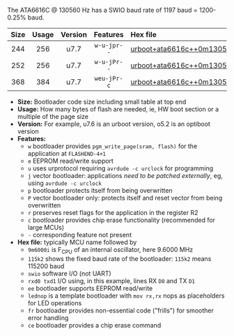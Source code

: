 The ATA6616C @ 130560 Hz has a SWIO baud rate of 1197 baud = 1200-0.25% baud.

|Size|Usage|Version|Features|Hex file|
|:-:|:-:|:-:|:-:|:--|
|244|256|u7.7|`w-u-jpr--`|[urboot+ata6616c++0m130560i++++1k2_swio_rxa0_txa1_lednop.hex](https://raw.githubusercontent.com/stefanrueger/urboot.hex/main/mcus/ata6616c/internal_oscillator/fint++0m130560_Hz/br++++1k2_bps/urboot+ata6616c++0m130560i++++1k2_swio_rxa0_txa1_lednop.hex)|
|252|256|u7.7|`w-u-jPr--`|[urboot+ata6616c++0m130560i++++1k2_swio_rxa0_txa1.hex](https://raw.githubusercontent.com/stefanrueger/urboot.hex/main/mcus/ata6616c/internal_oscillator/fint++0m130560_Hz/br++++1k2_bps/urboot+ata6616c++0m130560i++++1k2_swio_rxa0_txa1.hex)|
|368|384|u7.7|`weu-jPr-c`|[urboot+ata6616c++0m130560i++++1k2_swio_rxa0_txa1_ee_lednop_fr_ce.hex](https://raw.githubusercontent.com/stefanrueger/urboot.hex/main/mcus/ata6616c/internal_oscillator/fint++0m130560_Hz/br++++1k2_bps/urboot+ata6616c++0m130560i++++1k2_swio_rxa0_txa1_ee_lednop_fr_ce.hex)|

- **Size:** Bootloader code size including small table at top end
- **Usage:** How many bytes of flash are needed, ie, HW boot section or a multiple of the page size
- **Version:** For example, u7.6 is an urboot version, o5.2 is an optiboot version
- **Features:**
  + `w` bootloader provides `pgm_write_page(sram, flash)` for the application at `FLASHEND-4+1`
  + `e` EEPROM read/write support
  + `u` uses urprotocol requiring `avrdude -c urclock` for programming
  + `j` vector bootloader: applications *need to be patched externally*, eg, using `avrdude -c urclock`
  + `p` bootloader protects itself from being overwritten
  + `P` vector bootloader only: protects itself and reset vector from being overwritten
  + `r` preserves reset flags for the application in the register R2
  + `c` bootloader provides chip erase functionality (recommended for large MCUs)
  + `-` corresponding feature not present
- **Hex file:** typically MCU name followed by
  + `9m6000i` is F<sub>CPU</sub> of an internal oscillator, here 9.6000 MHz
  + `115k2` shows the fixed baud rate of the bootloader: `115k2` means 115200 baud
  + `swio` software I/O (not UART)
  + `rxd0 txd1` I/O using, in this example, lines RX `D0` and TX `D1`
  + `ee` bootloader supports EEPROM read/write
  + `lednop` is a template bootloader with `mov rx,rx` nops as placeholders for LED operations
  + `fr` bootloader provides non-essential code ("frills") for smoother error handling
  + `ce` bootloader provides a chip erase command
